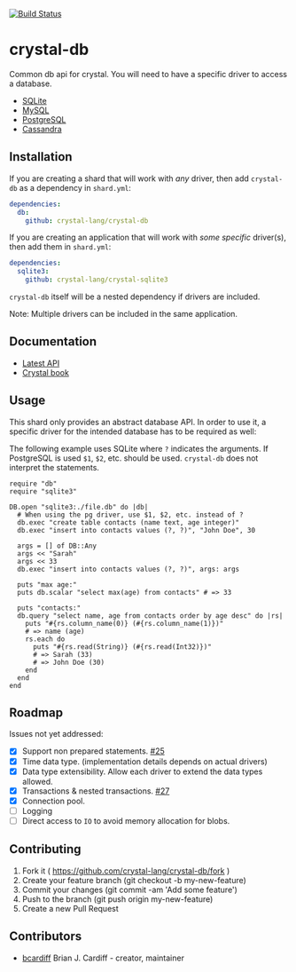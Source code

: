 [![Build Status](https://github.com/crystal-lang/crystal-db/workflows/CI/badge.svg)](https://github.com/crystal-lang/crystal-db/actions?query=workflow%3ACI+event%3Apush+branch%3Amaster)

# crystal-db

Common db api for crystal. You will need to have a specific driver to access a database.

* [SQLite](https://github.com/crystal-lang/crystal-sqlite3)
* [MySQL](https://github.com/crystal-lang/crystal-mysql)
* [PostgreSQL](https://github.com/will/crystal-pg)
* [Cassandra](https://github.com/kaukas/crystal-cassandra)

## Installation

If you are creating a shard that will work with _any_ driver, then add `crystal-db` as a dependency in `shard.yml`:

```yaml
dependencies:
  db:
    github: crystal-lang/crystal-db
```

If you are creating an application that will work with _some specific_ driver(s), then add them in `shard.yml`:

```yaml
dependencies:
  sqlite3:
    github: crystal-lang/crystal-sqlite3
```

`crystal-db` itself will be a nested dependency if drivers are included.

Note: Multiple drivers can be included in the same application.

## Documentation

* [Latest API](http://crystal-lang.github.io/crystal-db/api/latest/)
* [Crystal book](https://crystal-lang.org/docs/database/)

## Usage

This shard only provides an abstract database API. In order to use it, a specific driver for the intended database has to be required as well:

The following example uses SQLite where `?` indicates the arguments. If PostgreSQL is used `$1`, `$2`, etc. should be used. `crystal-db` does not interpret the statements.

```crystal
require "db"
require "sqlite3"

DB.open "sqlite3:./file.db" do |db|
  # When using the pg driver, use $1, $2, etc. instead of ?
  db.exec "create table contacts (name text, age integer)"
  db.exec "insert into contacts values (?, ?)", "John Doe", 30

  args = [] of DB::Any
  args << "Sarah"
  args << 33
  db.exec "insert into contacts values (?, ?)", args: args

  puts "max age:"
  puts db.scalar "select max(age) from contacts" # => 33

  puts "contacts:"
  db.query "select name, age from contacts order by age desc" do |rs|
    puts "#{rs.column_name(0)} (#{rs.column_name(1)})"
    # => name (age)
    rs.each do
      puts "#{rs.read(String)} (#{rs.read(Int32)})"
      # => Sarah (33)
      # => John Doe (30)
    end
  end
end
```

## Roadmap

Issues not yet addressed:

- [x] Support non prepared statements. [#25](https://github.com/crystal-lang/crystal-db/pull/25)
- [x] Time data type. (implementation details depends on actual drivers)
- [x] Data type extensibility. Allow each driver to extend the data types allowed.
- [x] Transactions & nested transactions. [#27](https://github.com/crystal-lang/crystal-db/pull/27)
- [x] Connection pool.
- [ ] Logging
- [ ] Direct access to `IO` to avoid memory allocation for blobs.

## Contributing

1. Fork it ( https://github.com/crystal-lang/crystal-db/fork )
2. Create your feature branch (git checkout -b my-new-feature)
3. Commit your changes (git commit -am 'Add some feature')
4. Push to the branch (git push origin my-new-feature)
5. Create a new Pull Request

## Contributors

- [bcardiff](https://github.com/bcardiff) Brian J. Cardiff - creator, maintainer
